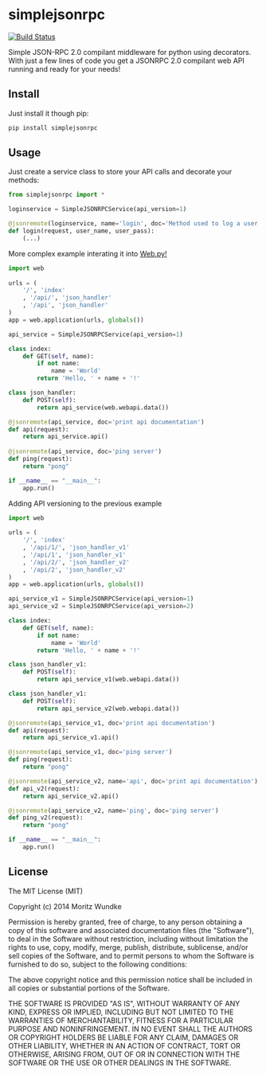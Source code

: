 simplejsonrpc
=============

[![Build Status](https://travis-ci.org/moritz-wundke/simplejsonrpc.svg?branch=master)](https://travis-ci.org/moritz-wundke/simplejsonrpc)

Simple JSON-RPC 2.0 compilant middleware for python using decorators. With just a few lines of code you get a JSONRPC 2.0 compilant web API running and ready for your needs!

Install
----

Just install it though pip:

```sh
pip install simplejsonrpc
```

Usage
----

Just create a service class to store your API calls and decorate your methods:

```python
from simplejsonrpc import *

loginservice = SimpleJSONRPCService(api_version=1)

@jsonremote(loginservice, name='login', doc='Method used to log a user in')
def login(request, user_name, user_pass):
    (...)
```

More complex example interating it into [Web.py!]

```python
import web
        
urls = (
    '/', 'index'
    , '/api/', 'json_handler'
    , '/api', 'json_handler'
)
app = web.application(urls, globals())

api_service = SimpleJSONRPCService(api_version=1)

class index:        
    def GET(self, name):
        if not name: 
            name = 'World'
        return 'Hello, ' + name + '!'

class json_handler:        
    def POST(self):
        return api_service(web.webapi.data())

@jsonremote(api_service, doc='print api documentation')
def api(request):
    return api_service.api()
    
@jsonremote(api_service, doc='ping server')
def ping(request):
    return "pong"

if __name__ == "__main__":
    app.run()
```

Adding API versioning to the previous example

```python
import web
        
urls = (
    '/', 'index'
    , '/api/1/', 'json_handler_v1'
    , '/api/1', 'json_handler_v1'
    , '/api/2/', 'json_handler_v2'
    , '/api/2', 'json_handler_v2'
)
app = web.application(urls, globals())

api_service_v1 = SimpleJSONRPCService(api_version=1)
api_service_v2 = SimpleJSONRPCService(api_version=2)

class index:        
    def GET(self, name):
        if not name: 
            name = 'World'
        return 'Hello, ' + name + '!'

class json_handler_v1:        
    def POST(self):
        return api_service_v1(web.webapi.data())

class json_handler_v1:        
    def POST(self):
        return api_service_v2(web.webapi.data())

@jsonremote(api_service_v1, doc='print api documentation')
def api(request):
    return api_service_v1.api()

@jsonremote(api_service_v1, doc='ping server')
def ping(request):
    return "pong"

@jsonremote(api_service_v2, name='api', doc='print api documentation')
def api_v2(request):
    return api_service_v2.api()

@jsonremote(api_service_v2, name='ping', doc='ping server')
def ping_v2(request):
    return "pong"

if __name__ == "__main__":
    app.run()
```

License
----

The MIT License (MIT)

Copyright (c) 2014 Moritz Wundke

Permission is hereby granted, free of charge, to any person obtaining a copy
of this software and associated documentation files (the "Software"), to deal
in the Software without restriction, including without limitation the rights
to use, copy, modify, merge, publish, distribute, sublicense, and/or sell
copies of the Software, and to permit persons to whom the Software is
furnished to do so, subject to the following conditions:

The above copyright notice and this permission notice shall be included in all
copies or substantial portions of the Software.

THE SOFTWARE IS PROVIDED "AS IS", WITHOUT WARRANTY OF ANY KIND, EXPRESS OR
IMPLIED, INCLUDING BUT NOT LIMITED TO THE WARRANTIES OF MERCHANTABILITY,
FITNESS FOR A PARTICULAR PURPOSE AND NONINFRINGEMENT. IN NO EVENT SHALL THE
AUTHORS OR COPYRIGHT HOLDERS BE LIABLE FOR ANY CLAIM, DAMAGES OR OTHER
LIABILITY, WHETHER IN AN ACTION OF CONTRACT, TORT OR OTHERWISE, ARISING FROM,
OUT OF OR IN CONNECTION WITH THE SOFTWARE OR THE USE OR OTHER DEALINGS IN THE
SOFTWARE.

[Web.py!]:http://webpy.org/
